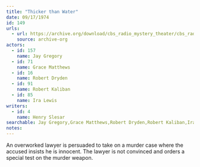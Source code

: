 ```yaml
---
title: "Thicker than Water"
date: 09/17/1974
id: 149
urls: 
  - url: https://archive.org/download/cbs_radio_mystery_theater/cbs_radio_mystery_theater-0101-0150.zip/cbs_radio_mystery_theater-0101-0150%2Fcbsrmt_0149_thicker_than_water.mp3
    source: archive-org
actors:  
  - id: 157
    name: Jay Gregory  
  - id: 71
    name: Grace Matthews  
  - id: 16
    name: Robert Dryden  
  - id: 91
    name: Robert Kaliban  
  - id: 85
    name: Ira Lewis
writers:  
  - id: 4
    name: Henry Slesar
searchable: Jay Gregory,Grace Matthews,Robert Dryden,Robert Kaliban,Ira Lewis Henry Slesar
notes:  
---
```

An overworked lawyer is persuaded to take on a murder case where the accused insists he is innocent. The lawyer is not convinced and orders a special test on the murder weapon.